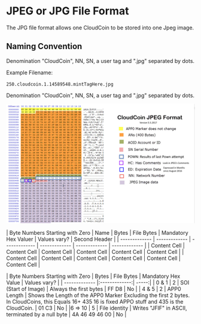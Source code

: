 # JPEG or JPG File Format
The JPG file format allows one CloudCoin to be stored into one Jpeg image. 

## Naming Convention

Denomination "CloudCoin", NN, SN, a user tag and ".jpg" separated by dots.

Example Filename:
```
250.cloudcoin.1.14589548.mintTagHere.jpg
```
Denomination "CloudCoin", NN, SN, a user tag and ".jpg" separated by dots.


![JPEG Format](jpegformat.jpg)

| Byte Numbers Starting with Zero | Name  | Bytes | File Bytes  | Mandatory Hex Valuer | Values vary? | Second Header |
| ------------- | ------------- | ------------- | ------------- | ------------- | ------------- |
| Content Cell  | Content Cell  | Content Cell  | Content Cell  | Content Cell  | Content Cell  |
| Content Cell  | Content Cell  | Content Cell  | Content Cell  | Content Cell  | Content Cell  |


| Byte Numbers Starting with Zero        | Bytes    | File Bytes  | Mandatory Hex Value | Values vary? |
| ------------- |:-------------:| -----:|
| 0 & 1     | 2 | SOI (Start of Image)  | Always the first bytes | FF D8 | No |
| 4 & 5     | 2 |   APP0 Length | Shows the Length of the APP0 Marker Excluding the first 2 bytes. In CloudCoins, this Equals 16+ 435 16 is fixed APPO stuff and 435 is the CloudCoin. | 01 C3 | No |
|6 => 10 | 5    | 	File identity | Writes "JFIF" in ASCII, terminated by a null byte | 4A 46 49 46 00 | No |
